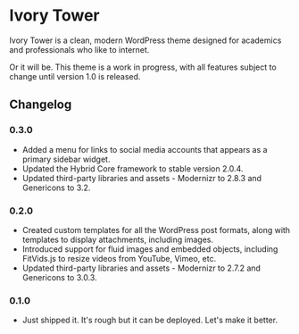 # Ivory Tower

Ivory Tower is a clean, modern WordPress theme designed for academics and professionals who like to internet.

Or it will be. This theme is a work in progress, with all features subject to change until version 1.0 is released.

## Changelog

### 0.3.0

* Added a menu for links to social media accounts that appears as a primary sidebar widget.
* Updated the Hybrid Core framework to stable version 2.0.4.
* Updated third-party libraries and assets - Modernizr to 2.8.3 and Genericons to 3.2.

### 0.2.0

* Created custom templates for all the WordPress post formats, along with templates to display attachments, including images.
* Introduced support for fluid images and embedded objects, including FitVids.js to resize videos from YouTube, Vimeo, etc.
* Updated third-party libraries and assets - Modernizr to 2.7.2 and Genericons to 3.0.3.

### 0.1.0

* Just shipped it. It's rough but it can be deployed. Let's make it better.